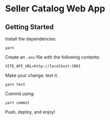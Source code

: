 # Seller Catalog Web App

## Getting Started

Install the dependencies:

```shell
yarn
```

Create an `.env` file with the following contents:

```properties
VITE_API_URL=http://localhost:3001
```

Make your change, test it.

```shell
yarn test
```

Commit using:

```shell
yarn commit
```

Push, deploy, and enjoy!
